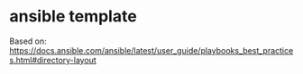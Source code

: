 # ansible template
Based on:
https://docs.ansible.com/ansible/latest/user_guide/playbooks_best_practices.html#directory-layout
